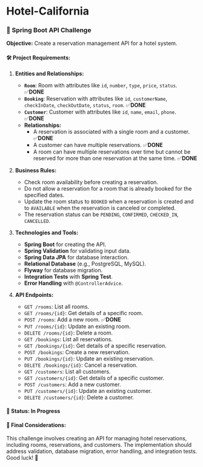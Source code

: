 # Hotel-California
### 🚀 Spring Boot API Challenge

**Objective:**
Create a reservation management API for a hotel system.

#### 🛠️ Project Requirements:

1. **Entities and Relationships:**
   - **`Room`**: Room with attributes like `id`, `number`, `type`, `price`, `status`. ✅**DONE**
   - **`Booking`**: Reservation with attributes like `id`, `customerName`, `checkInDate`, `checkOutDate`, `status`, `room`. ✅**DONE**
   - **`Customer`**: Customer with attributes like `id`, `name`, `email`, `phone`. ✅**DONE**
   - **Relationships:**
     - A reservation is associated with a single room and a customer. ✅**DONE**
     - A customer can have multiple reservations. ✅**DONE**
     - A room can have multiple reservations over time but cannot be reserved for more than one reservation at the same time. ✅**DONE**

2. **Business Rules:**
   - Check room availability before creating a reservation.
   - Do not allow a reservation for a room that is already booked for the specified dates.
   - Update the room status to `BOOKED` when a reservation is created and to `AVAILABLE` when the reservation is canceled or completed.
   - The reservation status can be `PENDING`, `CONFIRMED`, `CHECKED_IN`, `CANCELLED`.

3. **Technologies and Tools:**
   - **Spring Boot** for creating the API.
   - **Spring Validation** for validating input data.
   - **Spring Data JPA** for database interaction.
   - **Relational Database** (e.g., PostgreSQL, MySQL).
   - **Flyway** for database migration.
   - **Integration Tests** with **Spring Test**.
   - **Error Handling** with `@ControllerAdvice`.

4. **API Endpoints:**
   - `GET /rooms`: List all rooms.
   - `GET /rooms/{id}`: Get details of a specific room.
   - `POST /rooms`: Add a new room.  ✅**DONE**
   - `PUT /rooms/{id}`: Update an existing room.
   - `DELETE /rooms/{id}`: Delete a room.
   - `GET /bookings`: List all reservations.
   - `GET /bookings/{id}`: Get details of a specific reservation.
   - `POST /bookings`: Create a new reservation.
   - `PUT /bookings/{id}`: Update an existing reservation.
   - `DELETE /bookings/{id}`: Cancel a reservation.
   - `GET /customers`: List all customers.
   - `GET /customers/{id}`: Get details of a specific customer.
   - `POST /customers`: Add a new customer.
   - `PUT /customers/{id}`: Update an existing customer.
   - `DELETE /customers/{id}`: Delete a customer.

#### 🔄 Status: In Progress

#### 🎯 Final Considerations:
This challenge involves creating an API for managing hotel reservations, including rooms, reservations, and customers. The implementation should address validation, database migration, error handling, and integration tests. Good luck! 🚀
